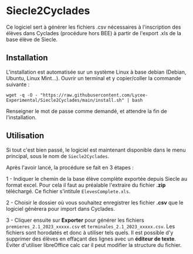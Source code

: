 # Siecle2Cyclades

Ce logiciel sert à générer les fichiers .csv nécessaires à l'inscription des élèves dans Cyclades (procédure hors BEE) à partir de l'export .xls de la base élève de Siecle.

## Installation

L'installation est automatisée sur un système Linux à base debian (Debian, Ubuntu, Linux Mint...).
Ouvrir un terminal et y copier/coller la commande suivante : 

```shell
wget -q -O - "https://raw.githubusercontent.com/Lycee-Experimental/Siecle2Cyclades/main/install.sh" | bash
```

Renseigner le mot de passe comme demandé, et attendre la fin de l'installation.

## Utilisation

Si tout c'est bien passé, le logiciel est maintenant disponible dans le menu principal, sous le nom de `Siecle2Cyclades`.

Après l'avoir lancé, la procédure se fait en 3 étapes :

1 - Indiquer le chemin de la base élève complète exportée depuis Siecle au format excel. Pour cela il faut au préalable l'extraire du fichier **.zip** téléchargé. Ce fichier s'intitule `ElevesComplete.xls`.

2 - Choisir le dossier où vous souhaitez enregistrer les fichier **.csv** que le logiciel génèrera pour import dans Cyclades.

3 - Cliquer ensuite sur **Exporter** pour générer les fichiers `premieres_2.1_2023_xxxxx.csv` et `terminales_2.1_2023_xxxxx.csv`. Les fichiers sont horodatés et donc à utiliser tels quels. Il est possible d'y supprimer des élèves en effaçant des lignes avec un **éditeur de texte**. Éviter d'utiliser libreOffice calc car il peut modifier la structure du fichier.